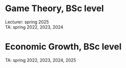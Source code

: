 
Game Theory, BSc level
======
Lecturer: spring 2025
<br>
TA: spring 2022, 2023, 2024
<br>

Economic Growth, BSc level
======
TA: spring 2022, 2023, 2024, 2025
